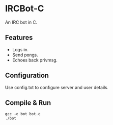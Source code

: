 # IRCBot-C
An IRC bot in C.

## Features
- Logs in.
- Send pongs.
- Echoes back privmsg.

## Configuration
Use config.txt to configure server and user details.

## Compile & Run
```
gcc -o bot bot.c
./bot
```

